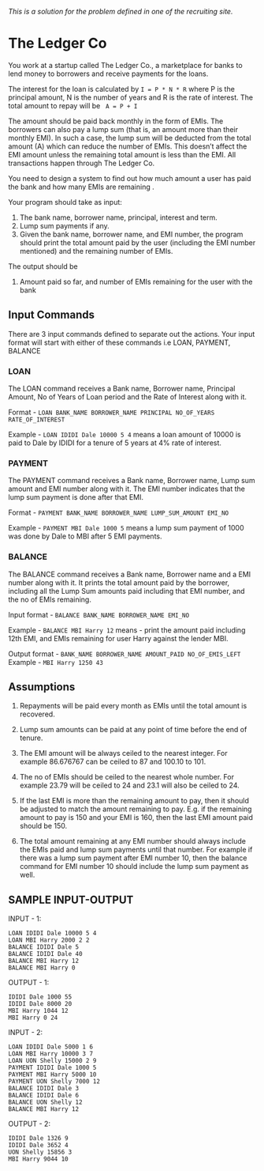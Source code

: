 _This is a solution for the problem defined in one of the recruiting site._


# The Ledger Co #

You work at a startup called The Ledger Co., a marketplace for banks to lend money to borrowers and receive payments for the loans.

The interest for the loan is calculated by ` I = P * N * R ` where P is the principal amount, N is the number of years and R is the rate of interest. The total amount to repay will be ` A = P + I`

The amount should be paid back monthly in the form of EMIs. The borrowers can also pay a lump sum (that is, an amount more than their monthly EMI). In such a case, the lump sum will be deducted from the total amount (A) which can reduce the number of EMIs. This doesn’t affect the EMI amount unless the remaining total amount is less than the EMI. All transactions happen through The Ledger Co.

You need to design a system to find out how much amount a user has paid the bank and how many EMIs are remaining .


Your program should take as input:

1. The bank name, borrower name, principal, interest and term.
2. Lump sum payments if any.
3. Given the bank name, borrower name, and EMI number, the program should print the total amount paid by the user (including the EMI number mentioned) and the remaining number of EMIs.

The output should be

1. Amount paid so far, and number of EMIs remaining for the user with the bank


## Input Commands ##

There are 3 input commands defined to separate out the actions. Your input format will start with either of these commands i.e LOAN, PAYMENT, BALANCE

### LOAN ###

The LOAN command receives a Bank name, Borrower name, Principal Amount, No of Years of Loan period and the Rate of Interest along with it.

Format - ` LOAN BANK_NAME BORROWER_NAME PRINCIPAL NO_OF_YEARS RATE_OF_INTEREST `

Example - ` LOAN IDIDI Dale 10000 5 4 ` means a loan amount of 10000 is paid to Dale by IDIDI for a tenure of 5 years at 4% rate of interest.

### PAYMENT ###

The PAYMENT command receives a Bank name, Borrower name, Lump sum amount and EMI number along with it. The EMI number indicates that the lump sum payment is done after that EMI.

Format - ` PAYMENT BANK_NAME BORROWER_NAME LUMP_SUM_AMOUNT EMI_NO `

Example - ` PAYMENT MBI Dale 1000 5 ` means a lump sum payment of 1000 was done by Dale to MBI after 5 EMI payments.

### BALANCE ###

The BALANCE command receives a Bank name, Borrower name and a EMI number along with it. It prints the total amount paid by the borrower, including all the Lump Sum amounts paid including that EMI number, and the no of EMIs remaining.

Input format - ` BALANCE BANK_NAME BORROWER_NAME EMI_NO `

Example - ` BALANCE MBI Harry 12 ` means - print the amount paid including 12th EMI, and EMIs remaining for user Harry against the lender MBI.

Output format - `BANK_NAME BORROWER_NAME AMOUNT_PAID NO_OF_EMIS_LEFT `
Example - ` MBI Harry 1250 43 `


## Assumptions ##

1. Repayments will be paid every month as EMIs until the total amount is recovered.

2. Lump sum amounts can be paid at any point of time before the end of tenure.

3. The EMI amount will be always ceiled to the nearest integer. For example 86.676767 can be ceiled to 87 and 100.10 to 101.

4. The no of EMIs should be ceiled to the nearest whole number. For example 23.79 will be ceiled to 24 and 23.1 will also be ceiled to 24.

5. If the last EMI is more than the remaining amount to pay, then it should be adjusted to match the amount remaining to pay. E.g. if the remaining amount to pay is 150 and your EMI is 160, then the last EMI amount paid should be 150.

6. The total amount remaining at any EMI number should always include the EMIs paid and lump sum payments until that number. For example if there was a lump sum payment after EMI number 10, then the balance command for EMI number 10 should include the lump sum payment as well.


## SAMPLE INPUT-OUTPUT ##

INPUT - 1:
```
LOAN IDIDI Dale 10000 5 4
LOAN MBI Harry 2000 2 2
BALANCE IDIDI Dale 5
BALANCE IDIDI Dale 40
BALANCE MBI Harry 12
BALANCE MBI Harry 0

```
OUTPUT - 1:
```
IDIDI Dale 1000 55
IDIDI Dale 8000 20
MBI Harry 1044 12
MBI Harry 0 24
```


INPUT - 2:
```
LOAN IDIDI Dale 5000 1 6
LOAN MBI Harry 10000 3 7
LOAN UON Shelly 15000 2 9
PAYMENT IDIDI Dale 1000 5
PAYMENT MBI Harry 5000 10
PAYMENT UON Shelly 7000 12
BALANCE IDIDI Dale 3
BALANCE IDIDI Dale 6
BALANCE UON Shelly 12
BALANCE MBI Harry 12
```

OUTPUT - 2:
```
IDIDI Dale 1326 9
IDIDI Dale 3652 4
UON Shelly 15856 3
MBI Harry 9044 10
```

